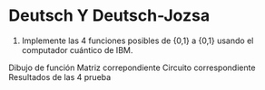 # Deutsch Y Deutsch-Jozsa
1. Implemente las 4 funciones posibles de {0,1} a {0,1} usando el computador cuántico de IBM.

Dibujo de función
Matriz correpondiente
Circuito correspondiente
Resultados de las 4 prueba
